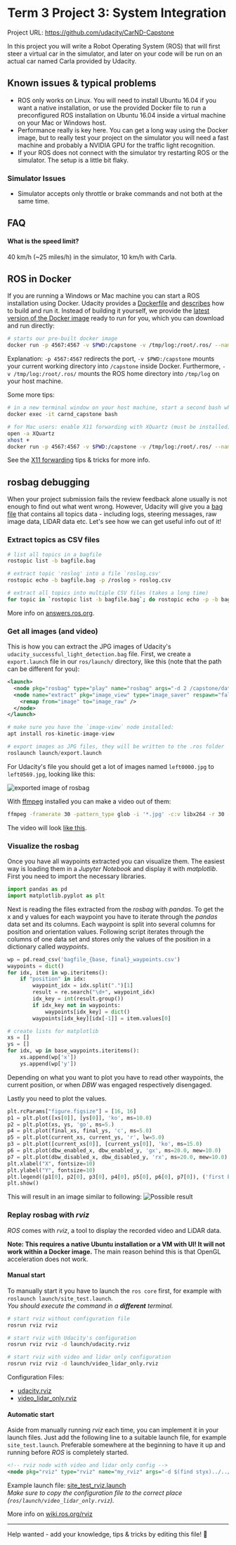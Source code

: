# Term 3 Project 3: System Integration

Project URL: https://github.com/udacity/CarND-Capstone

In this project you will write a Robot Operating System (ROS) that will first steer a virtual car in the simulator,
and later on your code will be run on an actual car named Carla provided by Udacity.


## Known issues & typical problems

- ROS only works on Linux. You will need to install Ubuntu 16.04 if you want a native installation, or use the provided Docker file to run a preconfigured ROS installation on Ubuntu 16.04 inside a virtual machine on your Mac or Windows host.
- Performance really is key here. You can get a long way using the Docker image, but to really test your project on the simulator you will need a fast machine and probably a NVIDIA GPU for the traffic light recognition.
- If your ROS does not connect with the simulator try restarting ROS or the simulator. The setup is a little bit flaky.

### Simulator Issues

- Simulator accepts only throttle or brake commands and not both at the same time.


## FAQ

#### What is the speed limit?
40 km/h (~25 miles/h) in the simulator, 10 km/h with Carla.


## ROS in Docker

If you are running a Windows or Mac machine you can start a ROS installation using Docker. Udacity provides a
[Dockerfile](https://github.com/udacity/CarND-Capstone/blob/master/Dockerfile) and [describes](https://github.com/udacity/CarND-Capstone#docker-installation) how
to build and run it. Instead of building it yourself, we provide the [latest version of the Docker image](https://hub.docker.com/r/mreichelt/carnd-capstone-docker/)
ready to run for you, which you can download and run directly:

```bash
# starts our pre-built docker image
docker run -p 4567:4567 -v $PWD:/capstone -v /tmp/log:/root/.ros/ --name carnd_capstone --rm -it mreichelt/carnd-capstone-docker
```

Explanation: `-p 4567:4567` redirects the port, `-v $PWD:/capstone` mounts your current working directory
into `/capstone` inside Docker. Furthermore, `-v /tmp/log:/root/.ros/` mounts the ROS home directory into
`/tmp/log` on your host machine.

Some more tips:

```bash
# in a new terminal window on your host machine, start a second bash while the Docker image is still running:
docker exec -it carnd_capstone bash

# for Mac users: enable X11 forwarding with XQuartz (must be installed)
open -a XQuartz
xhost +
docker run -p 4567:4567 -v $PWD:/capstone -v /tmp/log:/root/.ros/ --name carnd_capstone -e DISPLAY=docker.for.mac.localhost:0 --rm -it mreichelt/carnd-capstone-docker
```

See the [X11 forwarding](../../TIPS_AND_TRICKS.md#show-graphical-windows-from-within-a-docker-image-on-mac) tips & tricks
for more info.


## rosbag debugging

When your project submission fails the review feedback alone usually is not enough to find out what went wrong.
However, Udacity will give you a [bag file](http://wiki.ros.org/Bags) that contains all topics data - including logs,
steering messages, raw image data, LIDAR data etc. Let's see how we can get useful info out of it!

### Extract topics as CSV files

```bash
# list all topics in a bagfile
rostopic list -b bagfile.bag

# extract topic 'roslog' into a file `roslog.csv'
rostopic echo -b bagfile.bag -p /roslog > roslog.csv

# extract all topics into multiple CSV files (takes a long time)
for topic in `rostopic list -b bagfile.bag`; do rostopic echo -p -b bagfile.bag $topic > bagfile-${topic//\//_}.csv; done
```

More info on [answers.ros.org](https://answers.ros.org/question/9102/how-to-extract-data-from-bag/).

### Get all images (and video)

This is how you can extract the JPG images of Udacity's `udacity_successful_light_detection.bag` file.
First, we create a `export.launch` file in our `ros/launch/` directory, like this (note that the path
can be different for you):

```xml
<launch>
  <node pkg="rosbag" type="play" name="rosbag" args="-d 2 /capstone/data/udacity_successful_light_detection.bag" />
  <node name="extract" pkg="image_view" type="image_saver" respawn="false" output="screen" cwd="ROS_HOME">
    <remap from="image" to="image_raw" />
  </node>
</launch>
```

```python
# make sure you have the `image-view` node installed:
apt install ros-kinetic-image-view

# export images as JPG files, they will be written to the .ros folder
roslaunch launch/export.launch
```

For Udacity's file you should get a lot of images named `left0000.jpg` to `left0569.jpg`, looking like this:

![exported image of rosbag](assets/left0408.jpg)

With [ffmpeg](https://www.ffmpeg.org/) installed you can make a video out of them:

```bash
ffmpeg -framerate 30 -pattern_type glob -i '*.jpg' -c:v libx264 -r 30 -pix_fmt yuv420p out.mp4
```

The video will look [like this](https://youtu.be/4Bb_T8NIwcY).


### Visualize the rosbag

Once you have all waypoints extracted you can visualize them.
The easiest way is loading them in a *Jupyter Notebook* and display it with *matplotlib*.  
First you need to import the necessary libraries.

```python
import pandas as pd
import matplotlib.pyplot as plt
```

Next is reading the files extracted from the *rosbag* with *pandas*.
To get the x and y values for each waypoint you have to iterate through the *pandas* data set and its columns.
Each waypoint is split into several columns for position and orientation values.
Following script iterates through the columns of one data set and stores only the values of the position in a dictionary called *waypoints*.

```python
wp = pd.read_csv('bagfile_{base, final}_waypoints.csv')
waypoints = dict()
for idx, item in wp.iteritems():
    if "position" in idx:
        waypoint_idx = idx.split(".")[1]
        result = re.search("\d+", waypoint_idx)
        idx_key = int(result.group())
        if idx_key not in waypoints:
            waypoints[idx_key] = dict()
        waypoints[idx_key][idx[-1]] = item.values[0]

# create lists for matplotlib
xs = []
ys = []
for idx, wp in base_waypoints.iteritems():
    xs.append(wp['x'])
    ys.append(wp['y'])
```

Depending on what you want to plot you have to read other waypoints, the current position, or when *DBW* was engaged respectively disengaged.

Lastly you need to plot the values.

```python
plt.rcParams["figure.figsize"] = [16, 16]
p1 = plt.plot([xs[0]], [ys[0]], 'ko', ms=10.0)
p2 = plt.plot(xs, ys, 'go', ms=5.)
p4 = plt.plot(final_xs, final_ys, 'c', ms=5.0)
p5 = plt.plot(current_xs, current_ys, 'r', lw=5.0)
p3 = plt.plot([current_xs[0]], [current_ys[0]], 'ko', ms=15.0)
p6 = plt.plot(dbw_enabled_x, dbw_enabled_y, 'gx', ms=20.0, mew=10.0)
p7 = plt.plot(dbw_disabled_x, dbw_disabled_y, 'rx', ms=20.0, mew=10.0)
plt.xlabel("X", fontsize=10)
plt.ylabel("Y", fontsize=10)
plt.legend((p1[0], p2[0], p3[0], p4[0], p5[0], p6[0], p7[0]), ('first base_waypoint', 'base_waypoints', 'final_waypoints', 'current position', 'first current position', 'dbw enabled', 'dbw disabled'), loc=0)
plt.show()
```

This will result in an image similar to following:
![Possible result](assets/waypoints_visualized.png)

### Replay rosbag with *rviz*

*ROS* comes with *rviz*, a tool to display the recorded video and LiDAR data.

**Note: This requires a native Ubuntu installation or a VM with UI! It
will not work within a Docker image.** The main reason behind this is that OpenGL
acceleration does not work.

#### Manual start

To manually start it you have to launch the `ros core` first, for example with `roslaunch launch/site_test.launch`.  
*You should execute the command in a __different__ terminal.*

```bash
# start rviz without configuration file
rosrun rviz rviz

# start rviz with Udacity's configuration
rosrun rviz rviz -d launch/udacity.rviz

# start rviz with video and lidar only configuration
rosrun rviz rviz -d launch/video_lidar_only.rviz
```

Configuration Files:
- [udacity.rviz](assets/udacity.rviz)  
- [video_lidar_only.rviz](assets/video_lidar_only.rviz)

#### Automatic start

Aside from manually running *rviz* each time, you can implement it in your launch files.
Just add the following line to a suitable launch file, for example `site_test.launch`.
Preferable somewhere at the beginning to have it up and running before *ROS* is completely started.

```xml
<!-- rviz node with video and lidar only config -->
<node pkg="rviz" type="rviz" name="my_rviz" args="-d $(find styx)../../launch/video_lidar_only.rviz"/>
```

Example launch file: [site_test_rviz.launch](assets/site_test_rviz.launch)  
*Make sure to copy the configuration file to the correct place (`ros/launch/video_lidar_only.rviz`).*

More info on [wiki.ros.org/rviz](http://wiki.ros.org/rviz)

---

Help wanted - add your knowledge, tips & tricks by editing this file! 🎉
